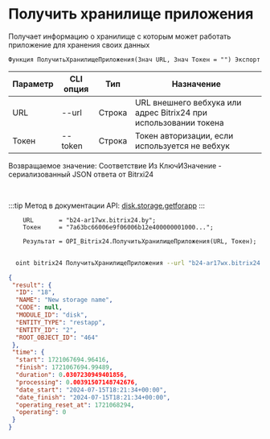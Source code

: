 ﻿---
sidebar_position: 2
---

# Получить хранилище приложения
 Получает информацию о хранилище с которым может работать приложение для хранения своих данных



`Функция ПолучитьХранилищеПриложения(Знач URL, Знач Токен = "") Экспорт`

  | Параметр | CLI опция | Тип | Назначение |
  |-|-|-|-|
  | URL | --url | Строка | URL внешнего вебхука или адрес Bitrix24 при использовании токена |
  | Токен | --token | Строка | Токен авторизации, если используется не вебхук |

  
  Возвращаемое значение:   Соответствие Из КлючИЗначение - сериализованный JSON ответа от Bitrxi24

<br/>

:::tip
Метод в документации API: [disk.storage.getforapp](https://dev.1c-bitrix.ru/rest_help/disk/storage/disk_storage_getforapp.php)
:::
<br/>


```bsl title="Пример кода"
    URL       = "b24-ar17wx.bitrix24.by";
    Токен     = "7a63bc66006e9f06006b12e400000001000...";

    Результат = OPI_Bitrix24.ПолучитьХранилищеПриложения(URL, Токен);
```



```sh title="Пример команды CLI"
    
  oint bitrix24 ПолучитьХранилищеПриложения --url "b24-ar17wx.bitrix24.by" --token "b9df7366006e9f06006b12e400000001000..."

```

```json title="Результат"
{
 "result": {
  "ID": "18",
  "NAME": "New storage name",
  "CODE": null,
  "MODULE_ID": "disk",
  "ENTITY_TYPE": "restapp",
  "ENTITY_ID": "2",
  "ROOT_OBJECT_ID": "464"
 },
 "time": {
  "start": 1721067694.96416,
  "finish": 1721067694.99489,
  "duration": 0.0307230949401856,
  "processing": 0.00391507148742676,
  "date_start": "2024-07-15T18:21:34+00:00",
  "date_finish": "2024-07-15T18:21:34+00:00",
  "operating_reset_at": 1721068294,
  "operating": 0
 }
}
```
